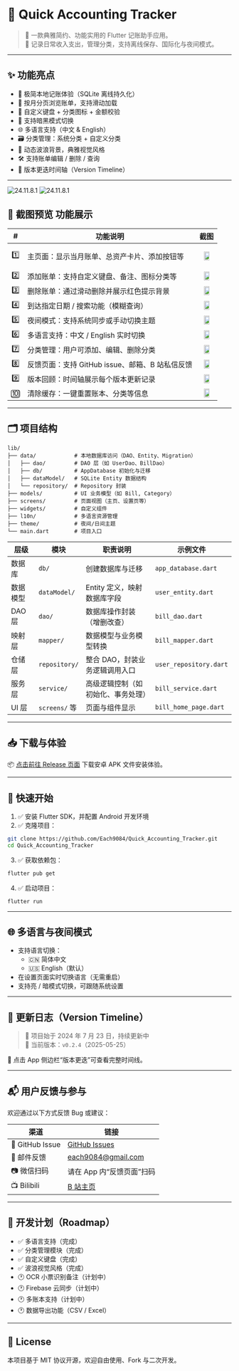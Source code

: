# 📒 Quick Accounting Tracker

> 🧾 一款典雅简约、功能实用的 Flutter 记账助手应用。  
> 🎯 记录日常收入支出，管理分类，支持离线保存、国际化与夜间模式。

---

## ✨ 功能亮点

- 🧩 极简本地记账体验（SQLite 离线持久化）
- 📅 按月分页浏览账单，支持滑动加载
- 🔢 自定义键盘 + 分类图标 + 金额校验
- 🌙 支持暗黑模式切换
- 🌐 多语言支持（中文 & English）
- 🗃️ 分类管理：系统分类 + 自定义分类
- 🌊 动态波浪背景，典雅视觉风格
- 🛠️ 支持账单编辑 / 删除 / 查询
- 📝 版本更迭时间轴（Version Timeline）

---

![24.11.8.1](../asset/image/24.11.8.1.gif)
![24.11.8.1](../assets/img/introduction/10clearcache.gif)

## 🧭 截图预览 功能展示

|  #   | 功能说明                                        | 截图                                                         |
| :--: | ----------------------------------------------- | ------------------------------------------------------------ |
|  1️⃣   | 主页面：显示当月账单、总资产卡片、添加按钮等    | <p align="center"><img src=accounting_tracker/assets/img/introduction/1mainpage.gif width = 60% ></p> |
|  2️⃣   | 添加账单：支持自定义键盘、备注、图标分类等      | <div align="center"><img src=accounting_tracker/assets/img/introduction/2addpage.gif width = 60%> </div> |
|  3️⃣   | 删除账单：通过滑动删除并展示红色提示背景        | <div align="center"><img src=accounting_tracker/assets/img/introduction/3delete.gif width = 60%></div> |
|  4️⃣   | 到达指定日期 / 搜索功能（模糊查询）             | <div align="center"><img src=accounting_tracker/assets/img/introduction/4search.gif width = 60%> </div> |
|  5️⃣   | 夜间模式：支持系统同步或手动切换主题            | <div align="center"><img src=accounting_tracker/assets/img/introduction/5nightmode.gif width = 60%> </div> |
|  6️⃣   | 多语言支持：中文 / English 实时切换             | <div align="center"><img src=accounting_tracker/assets/img/introduction/6multilanguage.gif width = 60%> </div> |
|  7️⃣   | 分类管理：用户可添加、编辑、删除分类            | <div align="center"><img src=accounting_tracker/assets/img/introduction/7addcategory.gif width=60%> </div> |
|  8️⃣   | 反馈页面：支持 GitHub issue、邮箱、B 站私信反馈 | <div align="center"><img src=accounting_tracker/assets/img/introduction/8feedback.gif width = 60%> </div> |
|  9️⃣   | 版本回顾：时间轴展示每个版本更新记录            | <div align="center"><img src=accounting_tracker/assets/img/introduction/9update.gif width=60%> </div> |
|  🔟   | 清除缓存：一键重置账本、分类等信息              | <div align="center"><img src=accounting_tracker/assets/img/introduction/10clearcache.gif width = 60%></div> |

---

## 🗂️ 项目结构

```
lib/
├── data/            # 本地数据库访问（DAO、Entity、Migration）
│   ├── dao/         # DAO 层（如 UserDao、BillDao）
│   ├── db/          # AppDatabase 初始化与迁移
│   ├── dataModel/   # SQLite Entity 数据结构
│   └── repository/  # Repository 封装
├── models/          # UI 业务模型（如 Bill, Category）
├── screens/         # 页面视图（主页、设置页等）
├── widgets/         # 自定义组件
├── l10n/            # 多语言资源管理
├── theme/           # 夜间/日间主题
└── main.dart        # 项目入口
```

| 层级     | 模块          | 职责说明                           | 示例文件               |
| -------- | ------------- | ---------------------------------- | ---------------------- |
| 数据库   | `db/`         | 创建数据库与迁移                   | `app_database.dart`    |
| 数据模型 | `dataModel/`  | Entity 定义，映射数据库字段        | `user_entity.dart`     |
| DAO 层   | `dao/`        | 数据库操作封装（增删改查）         | `bill_dao.dart`        |
| 映射层   | `mapper/`     | 数据模型与业务模型转换             | `bill_mapper.dart`     |
| 仓储层   | `repository/` | 整合 DAO，封装业务逻辑调用入口     | `user_repository.dart` |
| 服务层   | `service/`    | 高级逻辑控制（如初始化、事务处理） | `bill_service.dart`    |
| UI 层    | `screens/` 等 | 页面与组件显示                     | `bill_home_page.dart`  |

---

## 📥 下载与体验

📦 [点击前往 Release 页面](https://github.com/Each9084/Quick_Accounting_Tracker/releases) 下载安卓 APK 文件安装体验。

---

## 🚀 快速开始

1. ✅ 安装 Flutter SDK，并配置 Android 开发环境
2. ✅ 克隆项目：

```bash
git clone https://github.com/Each9084/Quick_Accounting_Tracker.git
cd Quick_Accounting_Tracker
```

3. ✅ 获取依赖包：

```bash
flutter pub get
```

4. ✅ 启动项目：

```bash
flutter run
```

---

## 🌐 多语言与夜间模式

- 支持语言切换：
  - 🇨🇳 简体中文
  - 🇺🇸 English（默认）
- 在设置页面实时切换语言（无需重启）
- 支持亮 / 暗模式切换，可跟随系统设置

---

## 🧾 更新日志（Version Timeline）

> 📅 项目始于 2024 年 7 月 23 日，持续更新中  
> 🔖 当前版本：`v0.2.4`（2025-05-25）

📌 点击 App 侧边栏“版本更迭”可查看完整时间线。

---

## 📬 用户反馈与参与

欢迎通过以下方式反馈 Bug 或建议：

| 渠道           | 链接                                                         |
| -------------- | ------------------------------------------------------------ |
| 📮 GitHub Issue | [GitHub Issues](https://github.com/Each9084/Quick_Accounting_Tracker/issues) |
| 📧 邮件反馈     | [each9084@gmail.com](mailto:each9084@gmail.com)              |
| 📷 微信扫码     | 请在 App 内“反馈页面”扫码                                    |
| 📺 Bilibili     | [B 站主页](https://space.bilibili.com/34878493?spm_id_from=333.337.0.0) |

---

## 🚧 开发计划（Roadmap）

- ✅ 多语言支持（完成）
- ✅ 分类管理模块（完成）
- ✅ 自定义键盘（完成）
- ✅ 波浪视觉风格（完成）
- 🕐 OCR 小票识别备注（计划中）
- 🕐 Firebase 云同步（计划中）
- 🕐 多账本支持（计划中）
- 🕐 数据导出功能（CSV / Excel）

---

## 📄 License

本项目基于 MIT 协议开源，欢迎自由使用、Fork 与二次开发。